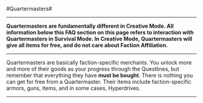 #Quartermasters#

****

**Quartermasters are fundamentally different in Creative Mode.  All information below this FAQ section on this page refers to interaction with Quartermasters in Survival Mode.  In Creative Mode, Quartermasters will give all items for free, and do not care about Faction Affiliation.**

****

Quartermasters are basically faction-specific merchants.  You unlock more and more of their goods as your progress through the Questlines, but remember that everything they have **must be bought**.  There is nothing you can get for free from a Quartermaster.  Their items include faction-specific armors, guns, items, and in some cases, Hyperdrives.

****